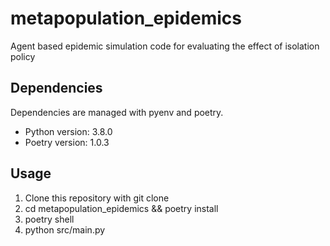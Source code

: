 # metapopulation_epidemics

Agent based epidemic simulation code for evaluating the effect of isolation policy

## Dependencies
Dependencies are managed with pyenv and poetry.
- Python version: 3.8.0
- Poetry version: 1.0.3

## Usage
1. Clone this repository with git clone
2. cd metapopulation_epidemics && poetry install
3. poetry shell
4. python src/main.py
